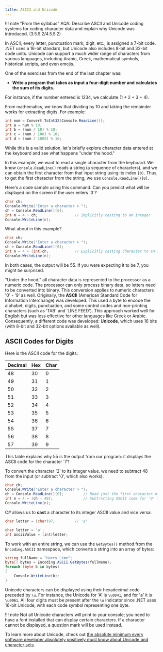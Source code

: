 ```yaml
---
title: ASCII and Unicode
---
```


!!! note "From the syllabus"
    AQA: Describe ASCII and Unicode coding systems for coding character data and explain why Unicode was introduced. (3.5.5.2/4.5.5.2)

In ASCII, every letter, punctuation mark, digit, etc., is assigned a 7-bit code. .NET uses a 16-bit standard, but Unicode also includes 8-bit and 32-bit code units. Unicode can support a much wider range of characters from various languages, including Arabic, Greek, mathematical symbols, historical scripts, and even emojis.

One of the exercises from the end of the last chapter was:

- **Write a program that takes as input a four-digit number and calculates the sum of its digits.**

For instance, if the number entered is 1234, we calculate \(1 + 2 + 3 + 4\).

From mathematics, we know that dividing by 10 and taking the remainder works for extracting digits. For example:

```cs
int num = Convert.ToInt32(Console.ReadLine());
int a = num % 10;
int b = (num / 10) % 10;
int c = (num / 100) % 10;
int d = (num / 1000) % 10;
```

While this is a valid solution, let's briefly explore character data entered at the keyboard and see what happens "under the hood."

In this example, we want to read a single character from the keyboard. We know `Console.ReadLine()` reads a string (a sequence of characters), and we can obtain the first character from that input string using its index `[0]`. Thus, to get the first character from the string, we use `Console.ReadLine()[0]`.

Here's a code sample using this command. Can you predict what will be displayed on the screen if the user enters '3'?

```cs
char ch;
Console.Write("Enter a character > ");
ch = Console.ReadLine()[0];
int n = 4 + ch;                 // Implicitly casting to an integer
Console.WriteLine(n);
```

What about in this example?

```cs
char ch;
Console.Write("Enter a character > ");
ch = Console.ReadLine()[0];
int n = 4 + (int)ch;            // Explicitly casting character to an integer
Console.WriteLine(n);
```

In both cases, the output will be 55. If you were expecting it to be 7, you might be surprised.

"Under the hood," all character data is represented to the processor as a numeric code. The processor can only process binary data, so letters need to be converted into binary. This conversion applies to numeric characters '0' - '9' as well. Originally, the **ASCII** (American Standard Code for Information Interchange) was developed. This used a byte to encode the alphabet, digits, punctuation, and some control codes and non-printing characters (such as 'TAB' and 'LINE FEED'). This approach worked well for English but was less effective for other languages like Greek or Arabic. Consequently, a different code was developed: **Unicode**, which uses 16 bits (with 8-bit and 32-bit options available as well).

## ASCII Codes for Digits

Here is the ASCII code for the digits:

| Decimal | Hex | Char |
|---------|-----|------|
| 48      | 30  | 0    |
| 49      | 31  | 1    |
| 50      | 32  | 2    |
| 51      | 33  | 3    |
| 52      | 34  | 4    |
| 53      | 35  | 5    |
| 54      | 36  | 6    |
| 55      | 37  | 7    |
| 56      | 38  | 8    |
| 57      | 39  | 9    |

This table explains why 55 is the output from our program: it displays the ASCII code for the character '7'!

To convert the character '2' to its integer value, we need to subtract 48 from the input (or subtract '0', which also works).

```cs
char ch;
Console.Write("Enter a character > ");
ch = Console.ReadLine()[0];         // Read just the first character of input
int n = 4 + (ch - 48);              // Subtracting ASCII code for '0' to get value
Console.WriteLine(n);
```

C# allows us to **cast** a character to its integer ASCII value and vice versa:

```cs
char letter = (char)97;         // 'a'     
```

```cs
char letter = 'a';
int asciiValue = (int)letter;
```

To work with an entire string, we can use the `GetBytes()` method from the `Encoding.ASCII` namespace, which converts a string into an array of bytes:

```cs
string fullName = "Harry Lime";
byte[] bytes = Encoding.ASCII.GetBytes(fullName);
foreach (byte b in bytes)
{
    Console.WriteLine(b);
}
```

Unicode characters can be displayed using their hexadecimal code preceded by `\u`. For instance, the Unicode for 'A' is `\u0041`, and for 'a' it is `\u0061`. All four digits must be present after the `\u` indicator since .NET uses 16-bit Unicode, with each code symbol representing one byte.

!!! note
    Not all Unicode characters will print to your console; you need to have a font installed that can display certain characters. If a character cannot be displayed, a question mark will be used instead.

To learn more about Unicode, check out [the absolute minimum every software developer absolutely positively must know about Unicode and character sets](https://www.joelonsoftware.com/2003/10/08/the-absolute-minimum-every-software-developer-absolutely-positively-must-know-about-unicode-and-character-sets-no-excuses/).
